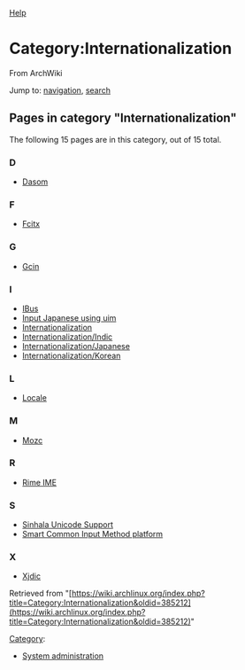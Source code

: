 [Help](//www.mediawiki.org/wiki/Special:MyLanguage/Help:Categories)

# Category:Internationalization

From ArchWiki

Jump to: [navigation](#column-one), [search](#searchInput)

## Pages in category "Internationalization"

The following 15 pages are in this category, out of 15 total.

### D

*   [Dasom](/index.php/Dasom "Dasom")

### F

*   [Fcitx](/index.php/Fcitx "Fcitx")

### G

*   [Gcin](/index.php/Gcin "Gcin")

### I

*   [IBus](/index.php/IBus "IBus")
*   [Input Japanese using uim](/index.php/Input_Japanese_using_uim "Input Japanese using uim")
*   [Internationalization](/index.php/Internationalization "Internationalization")
*   [Internationalization/Indic](/index.php/Internationalization/Indic "Internationalization/Indic")
*   [Internationalization/Japanese](/index.php/Internationalization/Japanese "Internationalization/Japanese")
*   [Internationalization/Korean](/index.php/Internationalization/Korean "Internationalization/Korean")

### L

*   [Locale](/index.php/Locale "Locale")

### M

*   [Mozc](/index.php/Mozc "Mozc")

### R

*   [Rime IME](/index.php/Rime_IME "Rime IME")

### S

*   [Sinhala Unicode Support](/index.php/Sinhala_Unicode_Support "Sinhala Unicode Support")
*   [Smart Common Input Method platform](/index.php/Smart_Common_Input_Method_platform "Smart Common Input Method platform")

### X

*   [Xjdic](/index.php/Xjdic "Xjdic")

Retrieved from "[https://wiki.archlinux.org/index.php?title=Category:Internationalization&oldid=385212](https://wiki.archlinux.org/index.php?title=Category:Internationalization&oldid=385212)"

[Category](/index.php/Special:Categories "Special:Categories"):

*   [System administration](/index.php/Category:System_administration "Category:System administration")